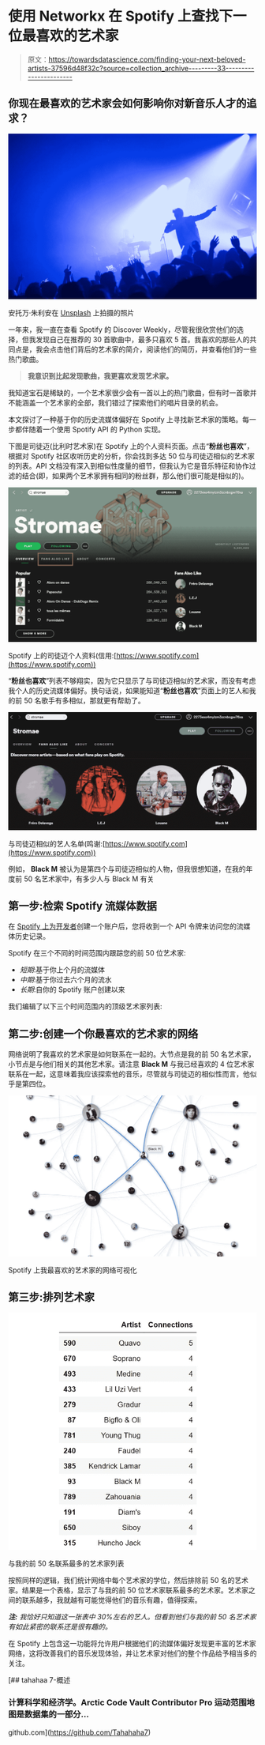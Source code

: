 # 使用 Networkx 在 Spotify 上查找下一位最喜欢的艺术家

> 原文：<https://towardsdatascience.com/finding-your-next-beloved-artists-37596d48f32c?source=collection_archive---------33----------------------->

## 你现在最喜欢的艺术家会如何影响你对新音乐人才的追求？

![](img/a3b66c35e6106db41b0a32db42b831be.png)

安托万·朱利安在 [Unsplash](https://unsplash.com/s/photos/artists?utm_source=unsplash&utm_medium=referral&utm_content=creditCopyText) 上拍摄的照片

一年来，我一直在查看 Spotify 的 Discover Weekly，尽管我很欣赏他们的选择，但我发现自己在推荐的 30 首歌曲中，最多只喜欢 5 首。我喜欢的那些人的共同点是，我会点击他们背后的艺术家的简介，阅读他们的简历，并查看他们的一些热门歌曲。

> **我意识到比起发现歌曲，我更喜欢发现艺术家。**

我知道宝石是稀缺的，一个艺术家很少会有一首以上的热门歌曲，但有时一首歌并不能涵盖一个艺术家的全部，我们错过了探索他们的唱片目录的机会。

本文探讨了一种基于你的历史流媒体偏好在 Spotify 上寻找新艺术家的策略。每一步都伴随着一个使用 Spotify API 的 Python 实现。

下图是司徒迈(比利时艺术家)在 Spotify 上的个人资料页面。点击“**粉丝也喜欢**”，根据对 Spotify 社区收听历史的分析，你会找到多达 50 位与司徒迈相似的艺术家的列表。API 文档没有深入到相似性度量的细节，但我认为它是音乐特征和协作过滤的结合(即，如果两个艺术家拥有相同的粉丝群，那么他们很可能是相似的)。

![](img/1885f44e1c55cb49fb4ee1523fdfdd4d.png)

Spotify 上的司徒迈个人资料(信用:[https://www.spotify.com](https://www.spotify.com))

“**粉丝也喜欢**”列表不够翔实，因为它只显示了与司徒迈相似的艺术家，而没有考虑我个人的历史流媒体偏好。换句话说，如果能知道“**粉丝也喜欢**”页面上的艺人和我的前 50 名歌手有多相似，那就更有帮助了。

![](img/346179d206d26d2faac9df4f2baf8aa1.png)

与司徒迈相似的艺人名单(鸣谢:[https://www.spotify.com](https://www.spotify.com))

例如， **Black M** 被认为是第四个与司徒迈相似的人物，但我很想知道，在我的年度前 50 名艺术家中，有多少人与 Black M 有关

## 第一步:检索 Spotify 流媒体数据

在 [Spotify 上为开发者](https://developer.spotify.com/)创建一个账户后，您将收到一个 API 令牌来访问您的流媒体历史记录。

Spotify 在三个不同的时间范围内跟踪您的前 50 位艺术家:

*   *短期*:基于你上个月的流媒体
*   *中期*:基于你过去六个月的流水
*   *长期*:自你的 Spotify 账户创建以来

我们编辑了以下三个时间范围内的顶级艺术家列表:

## 第二步:创建一个你最喜欢的艺术家的网络

网络说明了我喜欢的艺术家是如何联系在一起的。大节点是我的前 50 名艺术家，小节点是与他们相关的其他艺术家。请注意 **Black M** 与我已经喜欢的 4 位艺术家联系在一起，这意味着我应该探索他的音乐，尽管就与司徒迈的相似性而言，他似乎是第四位。

![](img/2209c66f8b3100aaee121a1f0d8ebb16.png)

Spotify 上我最喜欢的艺术家的网络可视化

## 第三步:排列艺术家

![](img/fda55ae1f0dc51f445499472c87a0ea0.png)

与我的前 50 名联系最多的艺术家列表

按照同样的逻辑，我们统计网络中每个艺术家的学位，然后排除前 50 名的艺术家。结果是一个表格，显示了与我的前 50 位艺术家联系最多的艺术家。艺术家之间的联系越多，我就越有可能觉得他们的音乐有趣，值得探索。

***注:*** *我恰好只知道这一张表中 30%左右的艺人。但看到他们与我的前 50 名艺术家有如此紧密的联系还是很有趣的。*

在 Spotify 上包含这一功能将允许用户根据他们的流媒体偏好发现更丰富的艺术家网络，这将改善我们的音乐发现体验，并让艺术家对他们的整个作品给予相当多的关注。

[](https://github.com/Tahahaha7) [## tahahaa 7-概述

### 计算科学和经济学。Arctic Code Vault Contributor Pro 运动范围地图是数据集的一部分…

github.com](https://github.com/Tahahaha7)